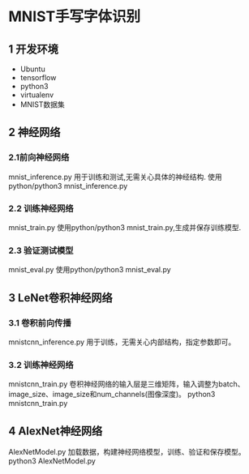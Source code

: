 # MNIST手写字体识别
## 1 开发环境
- Ubuntu
- tensorflow
- python3
- virtualenv
- MNIST数据集
## 2 神经网络
### 2.1前向神经网络
mnist_inference.py
用于训练和测试,无需关心具体的神经结构.
使用python/python3 mnist_inference.py
### 2.2 训练神经网络
mnist_train.py
使用python/python3 mnist_train.py,生成并保存训练模型.
### 2.3 验证测试模型
mnist_eval.py
使用python/python3 mnist_eval.py
## 3 LeNet卷积神经网络
### 3.1 卷积前向传播
mnistcnn_inference.py
用于训练，无需关心内部结构，指定参数即可。
### 3.2 训练神经网络
mnistcnn_train.py
卷积神经网络的输入层是三维矩阵，输入调整为batch、image_size、image_size和num_channels(图像深度)。
python3 mnistcnn_train.py
## 4 AlexNet神经网络
AlexNetModel.py
加载数据，构建神经网络模型，训练、验证和保存模型。
python3 AlexNetModel.py




